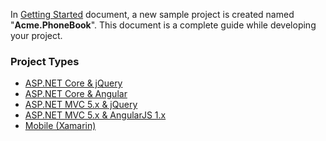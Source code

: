 In [Getting Started](Getting-Started.md) document, a new sample
project is created named "**Acme.PhoneBook**". This document is a
complete guide while developing your project.

### Project Types

-   [ASP.NET Core & jQuery](Development-Guide-Core.md)
-   [ASP.NET Core & Angular](Development-Guide-Angular.md)
-   [ASP.NET MVC 5.x & jQuery](Development-Guide-Mvc-Angularjs.md)
-   [ASP.NET MVC 5.x & AngularJS 1.x](Development-Guide-Mvc-Angularjs.md)
-   [Mobile (Xamarin)](Development-Guide-Xamarin.md)
